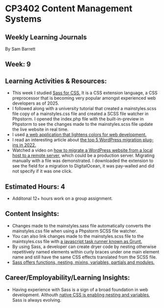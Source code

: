 # CP3402 Content Management Systems
## Weekly Learning Journals

By Sam Barrett

## Week: 9

## Learning Activities & Resources:
- This week I studied [Sass for CSS.](https://sass-lang.com/) It is a CSS extension language, a CSS preprocessor that is becoming very popular amongst experienced web developers as of 2025.
- I followed along with a university tutorial that created a mainstyles.scss file copy of a mainstyles.css file and created a SCSS file watcher in Phpstorm. I opened the index.php file with the built-in-preview in Phpstorm to see the changes made to the mainstyles.scss file update the live website in real time.
- I used [a web application that lightens colors for web development.](https://mdigi.tools/lighten-color/#1fa889)
- I read an interesting article about [the top 5 WordPress migration plug-ins in 2022.](https://www.inmotionhosting.com/blog/wordpress-staging-plugins/#:~:text=All%2Din%2DOne%20WP%20Migration%20is%20mainly%20a%20plugin,addon%20domain%2C%20where%20WordPress%20is%20already%20installed.)
- Watched a video on [how to migrate a WordPress website from a local host to a remote server](https://www.youtube.com/watch?v=0_HeL-fKXho), which could be a production server. Migrating manually with a file was demonstrated. I downloaded the extension to see the field for a migration to DigitalOcean, it was pay-walled and did not specify if it was one click.

## Estimated Hours: 4
- Additonal 12+ hours work on a group assignment.

## Content Insights:
- Changes made to the mainstyles.sass file automatically converts the mainstyles.css file when using a Phpstorm SCSS file watcher.
- You can also link changes made to the mainstyles.scss file to the maintsyles.css file with [a javascript task runner known as Grunt.](https://ryanchristiani.com/getting-started-with-grunt-and-sass/)
- By using Sass, a developer can create dryer code by nesting otherwise repetitively named elements within curly braces under one main element name and still have the same CSS effects translated from the SCSS file.
- [Sass offers functions, nesting, mixins, variables, partials and modules.](https://sass-lang.com/guide/)  

## Career/Employability/Learning Insights:
- Having experience with Sass is a sign of a broad foundation in web development. Althouth [native CSS is enabling nesting and variables](https://medium.com/@erennaktas/is-css-the-new-sass-heres-what-you-need-to-know-in-2025-fef0e9a379c6), Sass is always evolving.